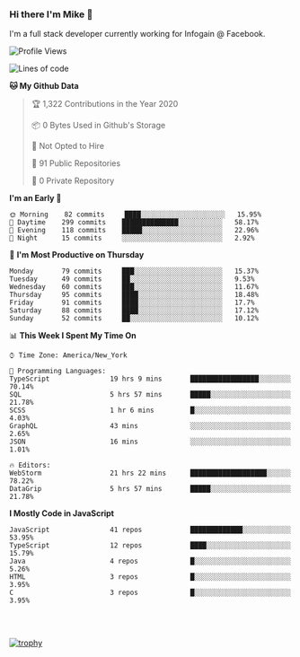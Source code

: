 ### Hi there I'm Mike 👋
I'm a full stack developer currently working for Infogain @ Facebook.

<!--START_SECTION:waka-->
![Profile Views](http://img.shields.io/badge/Profile%20Views-0-blue)

![Lines of code](https://img.shields.io/badge/From%20Hello%20World%20I%27ve%20Written-1.4%20million%20lines%20of%20code-blue)

**🐱 My Github Data** 

> 🏆 1,322 Contributions in the Year 2020
 > 
> 📦 0 Bytes Used in Github's Storage 
 > 
> 🚫 Not Opted to Hire
 > 
> 📜 91 Public Repositories
 > 
> 🔑 0 Private Repository 
 > 
**I'm an Early 🐤** 

```text
🌞 Morning    82 commits     ████░░░░░░░░░░░░░░░░░░░░░   15.95% 
🌆 Daytime    299 commits    ██████████████░░░░░░░░░░░   58.17% 
🌃 Evening    118 commits    █████░░░░░░░░░░░░░░░░░░░░   22.96% 
🌙 Night      15 commits     ░░░░░░░░░░░░░░░░░░░░░░░░░   2.92%

```
📅 **I'm Most Productive on Thursday** 

```text
Monday       79 commits     ███░░░░░░░░░░░░░░░░░░░░░░   15.37% 
Tuesday      49 commits     ██░░░░░░░░░░░░░░░░░░░░░░░   9.53% 
Wednesday    60 commits     ███░░░░░░░░░░░░░░░░░░░░░░   11.67% 
Thursday     95 commits     ████░░░░░░░░░░░░░░░░░░░░░   18.48% 
Friday       91 commits     ████░░░░░░░░░░░░░░░░░░░░░   17.7% 
Saturday     88 commits     ████░░░░░░░░░░░░░░░░░░░░░   17.12% 
Sunday       52 commits     ██░░░░░░░░░░░░░░░░░░░░░░░   10.12%

```


📊 **This Week I Spent My Time On** 

```text
⌚︎ Time Zone: America/New_York

💬 Programming Languages: 
TypeScript               19 hrs 9 mins       █████████████████░░░░░░░░   70.14% 
SQL                      5 hrs 57 mins       █████░░░░░░░░░░░░░░░░░░░░   21.78% 
SCSS                     1 hr 6 mins         █░░░░░░░░░░░░░░░░░░░░░░░░   4.03% 
GraphQL                  43 mins             ░░░░░░░░░░░░░░░░░░░░░░░░░   2.65% 
JSON                     16 mins             ░░░░░░░░░░░░░░░░░░░░░░░░░   1.01%

🔥 Editors: 
WebStorm                 21 hrs 22 mins      ███████████████████░░░░░░   78.22% 
DataGrip                 5 hrs 57 mins       █████░░░░░░░░░░░░░░░░░░░░   21.78%

```

**I Mostly Code in JavaScript** 

```text
JavaScript               41 repos            █████████████░░░░░░░░░░░░   53.95% 
TypeScript               12 repos            ████░░░░░░░░░░░░░░░░░░░░░   15.79% 
Java                     4 repos             █░░░░░░░░░░░░░░░░░░░░░░░░   5.26% 
HTML                     3 repos             █░░░░░░░░░░░░░░░░░░░░░░░░   3.95% 
C                        3 repos             █░░░░░░░░░░░░░░░░░░░░░░░░   3.95%

```



<!--END_SECTION:waka-->

##### &nbsp;
[![trophy](https://github-profile-trophy.vercel.app/?username=uptonm&theme=dracula)](https://github.com/ryo-ma/github-profile-trophy)
